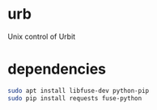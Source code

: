 # urb
Unix control of Urbit

# dependencies

```bash
sudo apt install libfuse-dev python-pip
sudo pip install requests fuse-python
```
